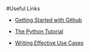 #Useful Links

* [Getting Started with  Github](https://help.github.com/articles/set-up-git)

* [The Python Tutorial](https://docs.python.org/2/tutorial/)

* [Writing Effective Use Cases](http://alistair.cockburn.us/Use+Cases)